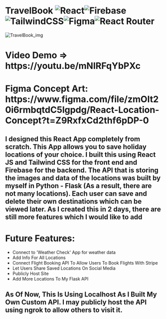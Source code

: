 # TravelBook ![React](https://img.shields.io/badge/react-%2320232a.svg?style=for-the-badge&logo=react&logoColor=%2361DAFB)![Firebase](https://img.shields.io/badge/firebase-%23039BE5.svg?style=for-the-badge&logo=firebase)![TailwindCSS](https://img.shields.io/badge/tailwindcss-%2338B2AC.svg?style=for-the-badge&logo=tailwind-css&logoColor=white)![Figma](https://img.shields.io/badge/figma-%23F24E1E.svg?style=for-the-badge&logo=figma&logoColor=white)![React Router](https://img.shields.io/badge/React_Router-CA4245?style=for-the-badge&logo=react-router&logoColor=white)
![TravelBook_img](https://user-images.githubusercontent.com/91673777/205508649-73e87005-91f4-480f-acfc-f140b4093641.png)
<h1>Video Demo => https://youtu.be/mNIRFqYbPXc</h1>
<h1>Figma Concept Art: https://www.figma.com/file/zmOIt20i6rmbqtdC5lgpdg/React-Location-Concept?t=Z9RxfxCd2thf6pDP-0</h1>
<h2>I designed this React App completely from scratch. This App allows you to save holiday locations of your choice. I built this using React JS and Tailwind CSS for the front end and Firebase for the backend.
    The API that is storing the images and data of the locations was built by myself in Python - Flask (As a result, there are not many locations). Each user can save and delete their own destinations which can be viewed later. As I created this in 2 days, there are still more features which I would like to add</h2>
<h1>Future Features:</h1>
<ul>
  <li>Connect to 'Weather Check' App for weather data</li>
  <li>Add Info For All Locations</li>
  <li>Connect Flight Booking API To Allow Users To Book Flights With Stripe</li>
  <li>Let Users Share Saved Locations On Social Media</li>
  <li>Publicly Host Site</li>
  <li>Add More Locations To My Flask API</li>
</ul>
<h2>As Of Now, This Is Using Localhost As I Built My Own Custom API. I may publicly host the API using ngrok to allow others to visit it.</h2>
